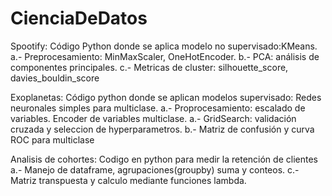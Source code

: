 # CienciaDeDatos
Spootify: Código Python donde se aplica modelo no supervisado:KMeans.
      a.- Preprocesamiento: MinMaxScaler, OneHotEncoder.
      b.- PCA: análisis de componentes principales.
      c.- Metricas de cluster: silhouette_score, davies_bouldin_score

Exoplanetas: Código python donde se aplican modelos supervisado: Redes neuronales simples para multiclase.
      a.- Proprocesamiento: escalado de variables. Encoder de variables multiclase.
      a.- GridSearch: validación cruzada y seleccion de hyperparametros.
      b.- Matriz de confusión y curva ROC para multiclase


Analisis de cohortes: Codigo en python para medir la retención de clientes
      a.- Manejo de dataframe, agrupaciones(groupby) suma y  conteos.
      c.- Matriz transpuesta y calculo mediante funciones lambda.
      
